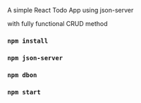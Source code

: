 A simple React Todo App using json-server

with fully functional CRUD method

### `npm install`

### `npm json-server`

### `npm dbon`

### `npm start`

